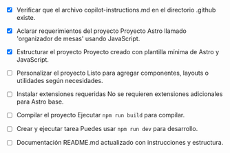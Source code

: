 - [x] Verificar que el archivo copilot-instructions.md en el directorio .github existe.

- [x] Aclarar requerimientos del proyecto
	Proyecto Astro llamado 'organizador de mesas' usando JavaScript.

- [x] Estructurar el proyecto
	Proyecto creado con plantilla mínima de Astro y JavaScript.

- [ ] Personalizar el proyecto
	Listo para agregar componentes, layouts o utilidades según necesidades.

- [ ] Instalar extensiones requeridas
	No se requieren extensiones adicionales para Astro base.

- [ ] Compilar el proyecto
	Ejecutar `npm run build` para compilar.

- [ ] Crear y ejecutar tarea
	Puedes usar `npm run dev` para desarrollo.

- [ ] Documentación
	README.md actualizado con instrucciones y estructura.
